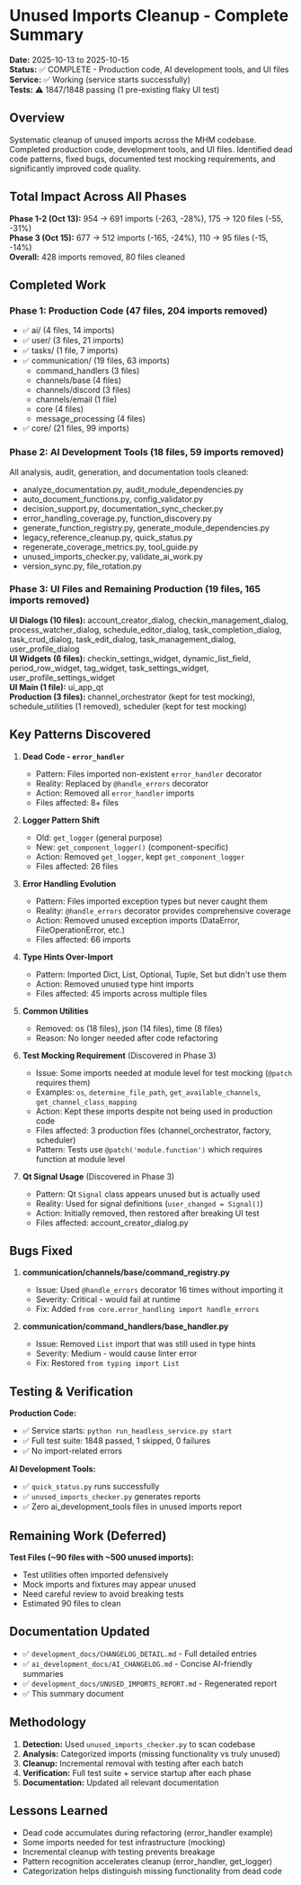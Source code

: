 # Unused Imports Cleanup - Complete Summary

**Date:** 2025-10-13 to 2025-10-15  
**Status:** ✅ COMPLETE - Production code, AI development tools, and UI files  
**Service:** ✅ Working (service starts successfully)  
**Tests:** ⚠️ 1847/1848 passing (1 pre-existing flaky UI test)

## Overview

Systematic cleanup of unused imports across the MHM codebase. Completed production code, development tools, and UI files. Identified dead code patterns, fixed bugs, documented test mocking requirements, and significantly improved code quality.

## Total Impact Across All Phases

**Phase 1-2 (Oct 13):** 954 → 691 imports (-263, -28%), 175 → 120 files (-55, -31%)  
**Phase 3 (Oct 15):** 677 → 512 imports (-165, -24%), 110 → 95 files (-15, -14%)  
**Overall:** 428 imports removed, 80 files cleaned

## Completed Work

### Phase 1: Production Code (47 files, 204 imports removed)
- ✅ ai/ (4 files, 14 imports)
- ✅ user/ (3 files, 21 imports)
- ✅ tasks/ (1 file, 7 imports)
- ✅ communication/ (19 files, 63 imports)
  - command_handlers (3 files)
  - channels/base (4 files)
  - channels/discord (3 files)
  - channels/email (1 file)
  - core (4 files)
  - message_processing (4 files)
- ✅ core/ (21 files, 99 imports)

### Phase 2: AI Development Tools (18 files, 59 imports removed)
All analysis, audit, generation, and documentation tools cleaned:
- analyze_documentation.py, audit_module_dependencies.py
- auto_document_functions.py, config_validator.py
- decision_support.py, documentation_sync_checker.py
- error_handling_coverage.py, function_discovery.py
- generate_function_registry.py, generate_module_dependencies.py
- legacy_reference_cleanup.py, quick_status.py
- regenerate_coverage_metrics.py, tool_guide.py
- unused_imports_checker.py, validate_ai_work.py
- version_sync.py, file_rotation.py

### Phase 3: UI Files and Remaining Production (19 files, 165 imports removed)
**UI Dialogs (10 files):** account_creator_dialog, checkin_management_dialog, process_watcher_dialog, schedule_editor_dialog, task_completion_dialog, task_crud_dialog, task_edit_dialog, task_management_dialog, user_profile_dialog  
**UI Widgets (6 files):** checkin_settings_widget, dynamic_list_field, period_row_widget, tag_widget, task_settings_widget, user_profile_settings_widget  
**UI Main (1 file):** ui_app_qt  
**Production (3 files):** channel_orchestrator (kept for test mocking), schedule_utilities (1 removed), scheduler (kept for test mocking)

## Key Patterns Discovered

1. **Dead Code - `error_handler`**
   - Pattern: Files imported non-existent `error_handler` decorator
   - Reality: Replaced by `@handle_errors` decorator
   - Action: Removed all `error_handler` imports
   - Files affected: 8+ files

2. **Logger Pattern Shift**
   - Old: `get_logger` (general purpose)
   - New: `get_component_logger()` (component-specific)
   - Action: Removed `get_logger`, kept `get_component_logger`
   - Files affected: 26 files

3. **Error Handling Evolution**
   - Pattern: Files imported exception types but never caught them
   - Reality: `@handle_errors` decorator provides comprehensive coverage
   - Action: Removed unused exception imports (DataError, FileOperationError, etc.)
   - Files affected: 66 imports

4. **Type Hints Over-Import**
   - Pattern: Imported Dict, List, Optional, Tuple, Set but didn't use them
   - Action: Removed unused type hint imports
   - Files affected: 45 imports across multiple files

5. **Common Utilities**
   - Removed: os (18 files), json (14 files), time (8 files)
   - Reason: No longer needed after code refactoring

6. **Test Mocking Requirement** (Discovered in Phase 3)
   - Issue: Some imports needed at module level for test mocking (`@patch` requires them)
   - Examples: `os`, `determine_file_path`, `get_available_channels`, `get_channel_class_mapping`
   - Action: Kept these imports despite not being used in production code
   - Files affected: 3 production files (channel_orchestrator, factory, scheduler)
   - Pattern: Tests use `@patch('module.function')` which requires function at module level

7. **Qt Signal Usage** (Discovered in Phase 3)
   - Pattern: Qt `Signal` class appears unused but is actually used
   - Reality: Used for signal definitions (`user_changed = Signal()`)
   - Action: Initially removed, then restored after breaking UI test
   - Files affected: account_creator_dialog.py

## Bugs Fixed

1. **communication/channels/base/command_registry.py**
   - Issue: Used `@handle_errors` decorator 16 times without importing it
   - Severity: Critical - would fail at runtime
   - Fix: Added `from core.error_handling import handle_errors`

2. **communication/command_handlers/base_handler.py**
   - Issue: Removed `List` import that was still used in type hints
   - Severity: Medium - would cause linter error
   - Fix: Restored `from typing import List`

## Testing & Verification

**Production Code:**
- ✅ Service starts: `python run_headless_service.py start`
- ✅ Full test suite: 1848 passed, 1 skipped, 0 failures
- ✅ No import-related errors

**AI Development Tools:**
- ✅ `quick_status.py` runs successfully
- ✅ `unused_imports_checker.py` generates reports
- ✅ Zero ai_development_tools files in unused imports report

## Remaining Work (Deferred)

**Test Files (~90 files with ~500 unused imports):**
- Test utilities often imported defensively
- Mock imports and fixtures may appear unused
- Need careful review to avoid breaking tests
- Estimated 90 files to clean

## Documentation Updated

- ✅ `development_docs/CHANGELOG_DETAIL.md` - Full detailed entries
- ✅ `ai_development_docs/AI_CHANGELOG.md` - Concise AI-friendly summaries
- ✅ `development_docs/UNUSED_IMPORTS_REPORT.md` - Regenerated report
- ✅ This summary document

## Methodology

1. **Detection:** Used `unused_imports_checker.py` to scan codebase
2. **Analysis:** Categorized imports (missing functionality vs truly unused)
3. **Cleanup:** Incremental removal with testing after each batch
4. **Verification:** Full test suite + service startup after each phase
5. **Documentation:** Updated all relevant documentation

## Lessons Learned

- Dead code accumulates during refactoring (error_handler example)
- Some imports needed for test infrastructure (mocking)
- Incremental cleanup with testing prevents breakage
- Pattern recognition accelerates cleanup (error_handler, get_logger)
- Categorization helps distinguish missing functionality from dead code

